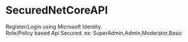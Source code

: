 # SecuredNetCoreAPI

Register/Login using Microsoft Identity.<br>
Role/Policy based Api Secured. ex: SuperAdmin,Admin,Moderator,Basic
